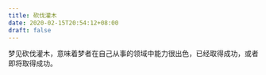 ```yaml
---
title: 砍伐灌木
date: 2020-02-15T20:54:12+08:00
draft: false
---
```


梦见砍伐灌木，意味着梦者在自己从事的领域中能力很出色，已经取得成功，或者即将取得成功。<br>
